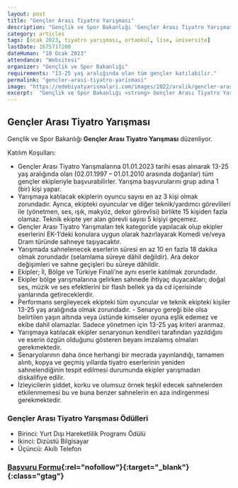 ```yaml
---
layout: post
title: "Gençler Arası Tiyatro Yarışması"
description: "Gençlik ve Spor Bakanlığı 'Gençler Arası Tiyatro Yarışması' düzenliyor."
category: articles
tags: [ocak 2023, tiyatro yarışması, ortaokul, lise, üniversite]
lastDate: 1675717200
dateHuman: "10 Ocak 2023"
attendance: "Websitesi"
organizer: "Gençlik ve Spor Bakanlığı"
requirements: "13-25 yaş aralığında olan tüm gençler katılabilir."
permalink: "gencler-arasi-tiyatro-yarismasi"
image: "https://edebiyatyarismalari.com/images/2022/aralik/gencler-arasi-tiyatro-yarismasi.jpg"
excerpt:  "Gençlik ve Spor Bakanlığı <strong> Gençler Arası Tiyatro Yarışması </strong> düzenliyor."
---
```


## Gençler Arası Tiyatro Yarışması
Gençlik ve Spor Bakanlığı **Gençler Arası Tiyatro Yarışması** düzenliyor.  

Katılım Koşulları:
- Gençler Arası Tiyatro Yarışmalarına 01.01.2023 tarihi esas alınarak 13-25 yaş aralığında olan (02.01.1997 – 01.01.2010 arasında doğanlar) tüm gençler ekipleriyle başvurabilirler. Yarışma başvurularını grup adına 1 (bir) kişi yapar.
- Yarışmaya katılacak ekiplerin oyuncu sayısı en az 3 kişi olmak zorundadır. Ayrıca, ekipteki oyuncular ve diğer teknik/yardımcı görevlileri ile (yönetmen, ses, ışık, makyöz, dekor görevlisi) birlikte 15 kişiden fazla olamaz. Teknik ekipte yer alan görevli sayısı 5 kişiyi geçemez.
- Gençler Arası Tiyatro Yarışmaları tek kategoride yapılacak olup ekipler eserlerini EK-1’deki konulara uygun olarak hazırlayarak Komedi ve/veya Dram türünde sahneye taşıyacaktır.
- Yarışmada sahnelenecek eserlerin süresi en az 10 en fazla 18 dakika olmak zorundadır (selamlama süreye dâhil değildir). Ara dekor değişimleri ve sahne geçişleri bu süreye dâhildir.
- Ekipler; İl, Bölge ve Türkiye Finali’ne aynı eserle katılmak zorundadır.
- Ekipler bölge yarışmalarına gelirken sahnede ihtiyaç duyacakları; doğal ses, müzik ve ses efektlerini bir flash bellek ya da cd içerisinde yanlarında getireceklerdir.
- Performans sergileyecek ekipteki tüm oyuncular ve teknik ekipteki kişiler 13-25 yaş aralığında olmak zorundadır. - Senaryo gereği bile olsa belirtilen yaşın altında veya üstünde kimseler oyuna eşlik edemez ve ekibe dahil olamazlar. Sadece yönetmen için 13-25 yaş kriteri aranmaz.
- Yarışmaya katılacak ekipler senaryonun kendileri tarafından yazıldığını ve eserin özgün olduğunu gösteren beyanı imzalamış olmaları gerekmektedir.
- Senaryolarının daha önce herhangi bir mecrada yayınlandığı, tamamen alıntı, kopya ve geçmiş yıllarda tiyatro eserlerinin yeniden sahnelendiğinin tespit edilmesi durumunda ekipler yarışmadan diskalifiye edilir.
- İzleyicilerin şiddet, korku ve olumsuz örnek teşkil edecek sahnelerden etkilenmemesi bu ve buna benzer sahnelerin en aza indirgenmesi gerekmektedir.


### Gençler Arası Tiyatro Yarışması Ödülleri
- Birinci: Yurt Dışı Hareketlilik Programı Ödülü
- İkinci: Dizüstü Bilgisayar
- Üçüncü: Akıllı Telefon


### [Başvuru Formu](https://e-genc.gsb.gov.tr/EGenc/Basvuru/TiyatroYarismasiBasvur#step-1/?ref=edebiyatyarismalari.com){:rel="nofollow"}{:target="_blank"}{:class="gtag"}